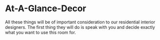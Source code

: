 # At-A-Glance-Decor
All these things will be of important consideration to our residential interior designers. The first thing they will do is speak with you and decide exactly what you want to use this room for.
